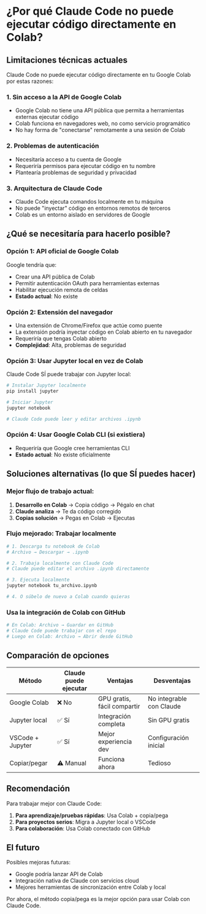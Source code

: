 # ¿Por qué Claude Code no puede ejecutar código directamente en Colab?

## Limitaciones técnicas actuales

Claude Code no puede ejecutar código directamente en tu Google Colab por estas razones:

### 1. Sin acceso a la API de Google Colab
- Google Colab no tiene una API pública que permita a herramientas externas ejecutar código
- Colab funciona en navegadores web, no como servicio programático
- No hay forma de "conectarse" remotamente a una sesión de Colab

### 2. Problemas de autenticación
- Necesitaría acceso a tu cuenta de Google
- Requeriría permisos para ejecutar código en tu nombre
- Plantearía problemas de seguridad y privacidad

### 3. Arquitectura de Claude Code
- Claude Code ejecuta comandos localmente en tu máquina
- No puede "inyectar" código en entornos remotos de terceros
- Colab es un entorno aislado en servidores de Google

## ¿Qué se necesitaría para hacerlo posible?

### Opción 1: API oficial de Google Colab
Google tendría que:
- Crear una API pública de Colab
- Permitir autenticación OAuth para herramientas externas
- Habilitar ejecución remota de celdas
- **Estado actual**: No existe

### Opción 2: Extensión del navegador
- Una extensión de Chrome/Firefox que actúe como puente
- La extensión podría inyectar código en Colab abierto en tu navegador
- Requeriría que tengas Colab abierto
- **Complejidad**: Alta, problemas de seguridad

### Opción 3: Usar Jupyter local en vez de Colab
Claude Code SÍ puede trabajar con Jupyter local:

```bash
# Instalar Jupyter localmente
pip install jupyter

# Iniciar Jupyter
jupyter notebook

# Claude Code puede leer y editar archivos .ipynb
```

### Opción 4: Usar Google Colab CLI (si existiera)
- Requeriría que Google cree herramientas CLI
- **Estado actual**: No existe oficialmente

## Soluciones alternativas (lo que SÍ puedes hacer)

### Mejor flujo de trabajo actual:

1. **Desarrollo en Colab** → Copia código → Pégalo en chat
2. **Claude analiza** → Te da código corregido
3. **Copias solución** → Pegas en Colab → Ejecutas

### Flujo mejorado: Trabajar localmente

```bash
# 1. Descarga tu notebook de Colab
# Archivo → Descargar → .ipynb

# 2. Trabaja localmente con Claude Code
# Claude puede editar el archivo .ipynb directamente

# 3. Ejecuta localmente
jupyter notebook tu_archivo.ipynb

# 4. O súbelo de nuevo a Colab cuando quieras
```

### Usa la integración de Colab con GitHub

```bash
# En Colab: Archivo → Guardar en GitHub
# Claude Code puede trabajar con el repo
# Luego en Colab: Archivo → Abrir desde GitHub
```

## Comparación de opciones

| Método | Claude puede ejecutar | Ventajas | Desventajas |
|--------|----------------------|----------|-------------|
| Google Colab | ❌ No | GPU gratis, fácil compartir | No integrable con Claude |
| Jupyter local | ✅ Sí | Integración completa | Sin GPU gratis |
| VSCode + Jupyter | ✅ Sí | Mejor experiencia dev | Configuración inicial |
| Copiar/pegar | ⚠️ Manual | Funciona ahora | Tedioso |

## Recomendación

Para trabajar mejor con Claude Code:

1. **Para aprendizaje/pruebas rápidas**: Usa Colab + copia/pega
2. **Para proyectos serios**: Migra a Jupyter local o VSCode
3. **Para colaboración**: Usa Colab conectado con GitHub

## El futuro

Posibles mejoras futuras:
- Google podría lanzar API de Colab
- Integración nativa de Claude con servicios cloud
- Mejores herramientas de sincronización entre Colab y local

Por ahora, el método copia/pega es la mejor opción para usar Colab con Claude Code.
